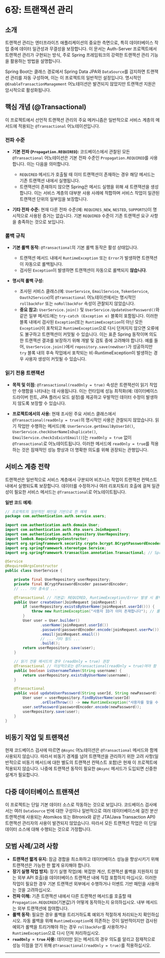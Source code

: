 # 6장: 트랜잭션 관리

## 소개

트랜잭션 관리는 엔터프라이즈 애플리케이션의 중요한 측면으로, 특히 데이터베이스 작업 중에 데이터 일관성과 무결성을 보장합니다. 이 문서는 Auth-Server 프로젝트에서 트랜잭션 관리가 구현되는 방식, 주로 Spring 프레임워크의 강력한 트랜잭션 관리 기능을 활용하는 방법을 설명합니다.

Spring Boot는 클래스 경로에서 Spring Data JPA와 `DataSource`를 감지하면 트랜잭션 관리를 자동 구성하며, 이는 이 프로젝트의 일반적인 설정입니다. 명시적인 `@EnableTransactionManagement` 어노테이션은 발견되지 않았지만 트랜잭션 지원은 암시적으로 활성화됩니다.

## 핵심 개념 (@Transactional)

이 프로젝트에서 선언적 트랜잭션 관리의 주요 메커니즘은 일반적으로 서비스 계층의 메서드에 적용되는 `@Transactional` 어노테이션입니다.

### 전파 수준

*   **기본 전파 (`Propagation.REQUIRED`):**
    코드베이스에서 관찰된 모든 `@Transactional` 어노테이션은 기본 전파 수준인 `Propagation.REQUIRED`를 사용합니다. 이는 다음을 의미합니다.
    *   `REQUIRED` 메서드가 호출될 때 이미 트랜잭션이 존재하는 경우 해당 메서드는 기존 트랜잭션 내에서 실행됩니다.
    *   트랜잭션이 존재하지 않으면 Spring은 메서드 실행을 위해 새 트랜잭션을 생성합니다.
    이는 서비스 계층의 대부분 사용 사례에 적합하며 서비스 작업이 일관된 트랜잭션 단위의 일부임을 보장합니다.

*   **기타 전파 수준:**
    현재 다른 전파 수준(예: `REQUIRES_NEW`, `NESTED`, `SUPPORTS`)이 명시적으로 사용된 증거는 없습니다. 기본 `REQUIRED` 수준이 기존 트랜잭션 요구 사항을 충족하는 것으로 보입니다.

### 롤백 규칙

*   **기본 롤백 동작:**
    `@Transactional`의 기본 롤백 동작은 활성 상태입니다.
    *   트랜잭션 메서드 내에서 `RuntimeException` 또는 `Error`가 발생하면 트랜잭션이 자동으로 롤백됩니다.
    *   검사된 `Exception`이 발생하면 트랜잭션이 자동으로 롤백되지 **않습니다**.

*   **명시적 롤백 구성:**
    *   조사된 서비스 클래스(예: `UserService`, `EmailService`, `TokenService`, `Oauth2Service`)의 `@Transactional` 어노테이션에서는 명시적인 `rollbackFor` 또는 `noRollbackFor` 속성이 관찰되지 않았습니다.
    *   **중요 참고:** `UserService.join()` 및 `UserService.UpdateUserPassword()`와 같은 일부 메서드에는 `try-catch (Exception e)` 블록이 포함됩니다. 이러한 블록 내에서 검사된 `Exception`(또는 `RuntimeException`이 아닌 모든 `Exception`)이 포착되고 `RuntimeException`으로 다시 던져지지 않으면 오류에도 불구하고 트랜잭션이 커밋될 수 있습니다. 이는 표준 Spring 동작이며 의도한 트랜잭션 결과를 보장하기 위해 개발 및 검토 중에 고려해야 합니다. 예를 들어, `UserService.join()`에서 `repository.save(newUser)`가 성공하지만 `try` 블록 내의 후속 작업에서 포착되는 비-RuntimeException이 발생하는 경우 사용자 생성이 커밋될 수 있습니다.

### 읽기 전용 트랜잭션

*   **목적 및 이점:**
    `@Transactional(readOnly = true)` 속성은 트랜잭션이 읽기 작업만 수행함을 나타내는 데 사용됩니다. 이는 런타임에 성능 최적화(예: 데이터베이스 드라이버 힌트, JPA 플러시 모드 설정)를 제공하고 우발적인 데이터 수정이 발생하지 않도록 보장할 수 있습니다.

*   **프로젝트에서의 사용:**
    현재 조사된 주요 서비스 클래스에서 `@Transactional(readOnly = true)`의 명시적인 사용은 관찰되지 않았습니다. 읽기 작업만 수행하는 메서드(예: `UserService.getEmailByUserId()`, `UserService.checkUserNameIsDuplicate()`, `EmailService.checkIsExistEmail()`)는 `readOnly = true` 없이 `@Transactional`로 어노테이트됩니다. 이러한 메서드에 `readOnly = true`를 적용하는 것은 잠재적인 성능 향상과 더 명확한 의도를 위해 권장되는 관행입니다.

## 서비스 계층 전략

트랜잭션은 일반적으로 서비스 계층에서 구분되어 비즈니스 작업이 트랜잭션 컨텍스트 내에서 실행되도록 보장합니다. 데이터를 수정하거나 여러 리포지토리 호출에 걸쳐 일관성이 필요한 서비스 메서드는 `@Transactional`로 어노테이트됩니다.

**일반 코드 예제:**

```java
// 프로젝트의 일반적인 패턴을 기반으로 한 예제
package com.authentication.auth.service.users;

import com.authentication.auth.domain.User;
import com.authentication.auth.dto.users.JoinRequest;
import com.authentication.auth.repository.UserRepository;
import lombok.RequiredArgsConstructor;
import org.springframework.security.crypto.bcrypt.BCryptPasswordEncoder;
import org.springframework.stereotype.Service;
import org.springframework.transaction.annotation.Transactional; // Spring의 Transactional

@Service
@RequiredArgsConstructor
public class UserService {

    private final UserRepository userRepository;
    private final BCryptPasswordEncoder passwordEncoder;
    // ... 기타 종속성 ...

    @Transactional // 기본값: REQUIRED, RuntimeException/Error 발생 시 롤백
    public User createUser(JoinRequest joinRequest) {
        if (userRepository.existsByUserName(joinRequest.userId())) {
            throw new RuntimeException("사용자 ID가 이미 존재합니다"); // 롤백을 위한 RuntimeException 예제
        }
        User user = User.builder()
                .userName(joinRequest.userId())
                .password(passwordEncoder.encode(joinRequest.userPw()))
                .email(joinRequest.email())
                // ... 기타 필드 ...
                .build();
        return userRepository.save(user);
    }

    // 읽기 전용 메서드의 경우 (readOnly = true) 권장
    @Transactional // 이상적으로는 @Transactional(readOnly = true)여야 함
    public boolean isUsernameTaken(String username) {
        return userRepository.existsByUserName(username);
    }

    @Transactional
    public void updateUserPassword(String userId, String newPassword) {
        User user = userRepository.findByUserName(userId)
                .orElseThrow(() -> new RuntimeException("사용자를 찾을 수 없습니다")); // 사용자를 찾을 수 없는 경우 롤백 보장
        user.setPassword(passwordEncoder.encode(newPassword));
        userRepository.save(user);
    }
}
```

## 비동기 작업 및 트랜잭션

현재 코드베이스 검사에 따르면 `@Async` 어노테이션은 `@Transactional` 메서드와 함께 사용되지 않습니다. 따라서 비동기 경계를 넘어 트랜잭션을 관리하기 위한 고려 사항(일반적으로 비동기 메서드에 대한 별도의 트랜잭션 컨텍스트 포함)은 현재 이 프로젝트에 적용되지 않습니다. 나중에 트랜잭션 동작이 필요한 `@Async` 메서드가 도입되면 신중한 설계가 필요합니다.

## 다중 데이터베이스 트랜잭션

이 프로젝트는 단일 기본 데이터 소스로 작동하는 것으로 보입니다. 코드베이스 검사에서는 여러 `DataSource` 빈에 대한 구성이나 일반적으로 여러 데이터베이스에 걸친 분산 트랜잭션에 사용되는 Atomikos 또는 Bitronix와 같은 JTA(Java Transaction API) 트랜잭션 관리자의 사용이 발견되지 않았습니다. 따라서 모든 트랜잭션 작업은 이 단일 데이터 소스에 대해 수행되는 것으로 가정합니다.

## 모범 사례/고려 사항

*   **트랜잭션 짧게 유지:** 잠금 경합을 최소화하고 데이터베이스 성능을 향상시키기 위해 트랜잭션은 가능한 한 짧게 유지해야 합니다.
*   **장기 실행 작업 방지:** 장기 실행 작업(예: 복잡한 계산, 트랜잭션 롤백을 지원하지 않는 외부 API 호출)을 데이터베이스 트랜잭션 내에 직접 포함하지 마십시오. 이러한 작업이 필요한 경우 기본 트랜잭션 외부에서 수행하거나 이벤트 기반 패턴을 사용하는 것을 고려하십시오.
*   **전파 이해:** 기존 트랜잭션 내에서 다른 트랜잭션 메서드를 호출할 때 `Propagation.REQUIRED`(기본값)가 어떻게 동작하는지 유의하십시오. 내부 메서드는 외부 트랜잭션에 참여합니다.
*   **롤백 동작:** 필요한 경우 롤백을 트리거하도록 예외가 적절하게 처리되는지 확인하십시오. 자동 롤백을 위해 `RuntimeException`에 의존하는 것이 일반적이지만 검사된 예외가 롤백을 트리거해야 하는 경우 `rollbackFor`를 사용하거나 `RuntimeException`으로 다시 던져 처리하십시오.
*   **`readOnly = true` 사용:** 데이터만 읽는 메서드의 경우 의도를 알리고 잠재적으로 성능 이점을 얻기 위해 `@Transactional(readOnly = true)`를 적용하십시오.
---
